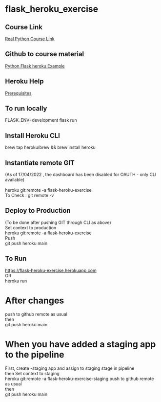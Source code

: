 # flask_heroku_exercise

## Course Link
[Real Python Course Link](https://realpython.com/flask-by-example-part-1-project-setup/)

## Github to course material
[Python Flask heroku Example](https://github.com/realpython/materials/tree/master/python-flask-example-heroku)

## Heroku Help
[Prerequisites](https://devcenter.heroku.com/articles/git#prerequisites-install-git-and-the-heroku-cli)

## To run locally
FLASK_ENV=development flask run

## Install Heroku CLI
brew tap heroku/brew && brew install heroku

## Instantiate remote GIT
(As of 17/04/2022 , the dashboard has been disabled for OAUTH - only CLI available) <br> <br>
heroku git:remote -a flask-heroku-exercise
<br> 
To Check : git remote -v
<br>

## Deploy to Production
(To be done after pushing GIT through CLI as above) <br>
Set context to production <br>
heroku git:remote -a flask-heroku-exercise <br>
Push <br>
git push heroku main 

## To Run
https://flask-heroku-exercise.herokuapp.com
<br> OR <br>
heroku run
<br>

# After changes
push to github remote as usual <br>
then <br>
git push heroku main

# When you have added a staging app to the pipeline
First, create -staging app and assign to staging stage in pipeline<br>
then Set context to staging <br>
heroku git:remote -a flask-heroku-exercise-staging
push to github remote as usual <br>
then <br>
git push heroku main

